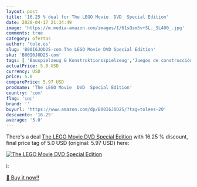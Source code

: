 ```yaml
---
layout: post
title: '16.25 % deal for The LEGO Movie  DVD  Special Edition'
date: 2020-04-17 21:34:49
image: 'https://m.media-amazon.com/images/I/61sQsm5v+SL._SL400_.jpg'
comments: true
category: ofertas
author: 'tole.es'
slug: 'B00I6JOD2S-com The LEGO Movie DVD Special Edition'
sku: 'B00I6JOD2S-com'
tags: [ 'Bauspielzeug & Konstruktionsspielzeug','Juegos de construcción para niños','Juguetes','Juguetes y juegos','Spielzeug','lego', ]
actualPrice: 5.0 USD
currency: USD
price: 5.0
comparePrice: 5.97 USD
prodname: 'The LEGO Movie  DVD  Special Edition'
country: 'com'
flag: '🇺🇸'
brand: ''
buyurl: 'https://www.amazon.com/dp/B00I6JOD2S/?tag=tolees-20'
descuento: '16.25'
average: '5.0'
---
```


There's a deal [The LEGO Movie  DVD  Special Edition](https://www.amazon.com/dp/B00I6JOD2S/?tag=tolees-20)  with  16.25 % discount, final price tag of  5.0 USD (original: 5.97 USD) here:

[![The LEGO Movie  DVD  Special Edition](https://m.media-amazon.com/images/I/61sQsm5v+SL._SL400_.jpg)](https://www.amazon.com/dp/B00I6JOD2S/?tag=tolees-20)

ℹ️:


[🛒 Buy it now!!](https://www.amazon.com/dp/B00I6JOD2S/?tag=tolees-20)
